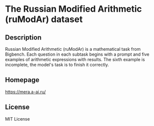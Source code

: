 # The Russian Modified Arithmetic (ruModAr) dataset

## Description

Russian Modified Arithmetic (ruModAr) is a mathematical task from
Bigbench. Each question in each subtask begins with a prompt and five examples of
arithmetic expressions with results. The sixth example is incomplete, the model's task
is to finish it correctly.

## Homepage

https://mera.a-ai.ru/

## License

MIT License
